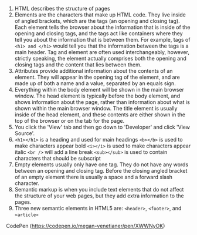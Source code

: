 1. HTML describes the structure of pages
2. Elements are the characters that make up HTML code. They live inside of angled brackets, which are the tags (an opening and closing tag). Each element tells the browser about the information that is inside of the opening and closing tags, and the tags act like containers where they tell you about the information that is between them. For example, tags of `<h1> and </h1>` would tell you that the information between the tags is a main header. Tag and element are often used interchangeably, however, strictly speaking, the element actually comprises both the opening and closing tags and the content that lies between them.
3. Attributes provide additional information about the contents of an element. They will appear in the opening tag of the element, and are made up of both a name and a value, separated by an equals sign.
4. Everything within the body element will be shown in the main browser window. The head element is typically before the body element, and shows information about the page, rather than information about what is shown within the main browser window. The title element is usually inside of the head element, and these contents are either shown in the top of the browser or on the tab for the page.
5. You click the 'View' tab and then go down to 'Developer' and click 'View Source'.
6. `<h1></h1>` is a heading and used for main headings
  `<b></b>` is used to make characters appear bold
  `<i></i>` is used to make characters appear italic
  `<br />` will add a line break
  `<sub></sub>` is used to contain characters that should be subscript
7. Empty elements usually only have one tag. They do not have any words between an opening and closing tag. Before the closing angled bracket of an empty element there is usually a space and a forward slash character.
8. Semantic markup is when you include text elements that do not affect the structure of your web pages, but they add extra information to the pages.  
9. Three new semantic elements in HTML5 are: `<header>`, `<footer>`, and `<article>`

CodePen (https://codepen.io/megan-venetianer/pen/XWWNyOK)
